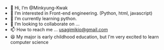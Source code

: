 - 👋 Hi, I’m @Minkyung-Kwak
- 👀 I’m interested in Front-end engineering. (Python, html, javascript)
- 🌱 I’m currently learning python.
- 💞️ I’m looking to collaborate on ...
- 📫 How to reach me ... usagimikio@gmail.com
- 😆 My major is early childhood education, but I'm very excited to learn computer science

<!---
Minkyung-Kwak/Minkyung-Kwak is a ✨ special ✨ repository because its `README.md` (this file) appears on your GitHub profile.
You can click the Preview link to take a look at your changes.
--->
